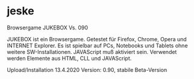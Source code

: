 # jeske
Browsergame JUKEBOX Vs. 090

JUKEBOX ist ein Browsergame. Getestet für Firefox, Chrome, Opera und INTERNET Explorer. Es ist spielbar auf PCs, Notebooks und Tablets ohne weitere SW-Installationen. JAVAScript muß aktiviert sein. Verwendet werden Elemente aus HTML, CLL und JAVAScript.

Upload/Installation 13.4.2020
Version: 0.90, stabile Beta-Version
